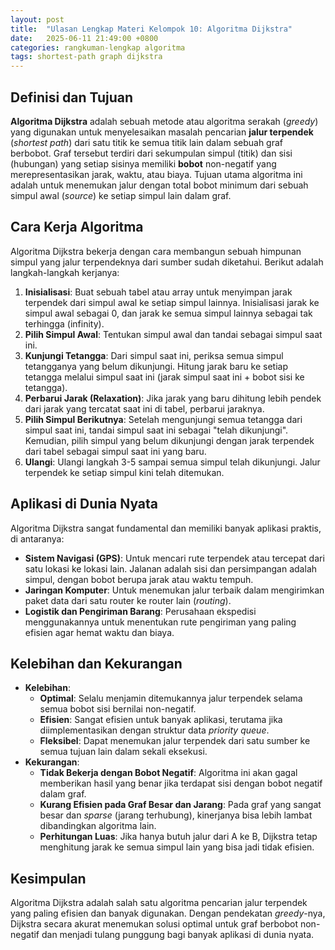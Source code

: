 ```yaml
---
layout: post
title:  "Ulasan Lengkap Materi Kelompok 10: Algoritma Dijkstra"
date:   2025-06-11 21:49:00 +0800
categories: rangkuman-lengkap algoritma
tags: shortest-path graph dijkstra
---
```


## Definisi dan Tujuan
**Algoritma Dijkstra** adalah sebuah metode atau algoritma serakah (*greedy*) yang digunakan untuk menyelesaikan masalah pencarian **jalur terpendek** (*shortest path*) dari satu titik ke semua titik lain dalam sebuah graf berbobot.  Graf tersebut terdiri dari sekumpulan simpul (titik) dan sisi (hubungan) yang setiap sisinya memiliki **bobot** non-negatif yang merepresentasikan jarak, waktu, atau biaya.  Tujuan utama algoritma ini adalah untuk menemukan jalur dengan total bobot minimum dari sebuah simpul awal (*source*) ke setiap simpul lain dalam graf. 

## Cara Kerja Algoritma
Algoritma Dijkstra bekerja dengan cara membangun sebuah himpunan simpul yang jalur terpendeknya dari sumber sudah diketahui.  Berikut adalah langkah-langkah kerjanya:
1.  **Inisialisasi**: Buat sebuah tabel atau array untuk menyimpan jarak terpendek dari simpul awal ke setiap simpul lainnya.  Inisialisasi jarak ke simpul awal sebagai 0, dan jarak ke semua simpul lainnya sebagai tak terhingga (infinity).
2.  **Pilih Simpul Awal**: Tentukan simpul awal dan tandai sebagai simpul saat ini. 
3.  **Kunjungi Tetangga**: Dari simpul saat ini, periksa semua simpul tetangganya yang belum dikunjungi. Hitung jarak baru ke setiap tetangga melalui simpul saat ini (jarak simpul saat ini + bobot sisi ke tetangga). 
4.  **Perbarui Jarak (Relaxation)**: Jika jarak yang baru dihitung lebih pendek dari jarak yang tercatat saat ini di tabel, perbarui jaraknya. 
5.  **Pilih Simpul Berikutnya**: Setelah mengunjungi semua tetangga dari simpul saat ini, tandai simpul saat ini sebagai "telah dikunjungi". Kemudian, pilih simpul yang belum dikunjungi dengan jarak terpendek dari tabel sebagai simpul saat ini yang baru. 
6.  **Ulangi**: Ulangi langkah 3-5 sampai semua simpul telah dikunjungi.  Jalur terpendek ke setiap simpul kini telah ditemukan.

## Aplikasi di Dunia Nyata
Algoritma Dijkstra sangat fundamental dan memiliki banyak aplikasi praktis, di antaranya:
* **Sistem Navigasi (GPS)**: Untuk mencari rute terpendek atau tercepat dari satu lokasi ke lokasi lain.  Jalanan adalah sisi dan persimpangan adalah simpul, dengan bobot berupa jarak atau waktu tempuh.
* **Jaringan Komputer**: Untuk menemukan jalur terbaik dalam mengirimkan paket data dari satu router ke router lain (*routing*). 
* **Logistik dan Pengiriman Barang**: Perusahaan ekspedisi menggunakannya untuk menentukan rute pengiriman yang paling efisien agar hemat waktu dan biaya. 

## Kelebihan dan Kekurangan
* **Kelebihan**:
    * **Optimal**: Selalu menjamin ditemukannya jalur terpendek selama semua bobot sisi bernilai non-negatif. 
    * **Efisien**: Sangat efisien untuk banyak aplikasi, terutama jika diimplementasikan dengan struktur data *priority queue*. 
    * **Fleksibel**: Dapat menemukan jalur terpendek dari satu sumber ke semua tujuan lain dalam sekali eksekusi. 
* **Kekurangan**:
    * **Tidak Bekerja dengan Bobot Negatif**: Algoritma ini akan gagal memberikan hasil yang benar jika terdapat sisi dengan bobot negatif dalam graf. 
    * **Kurang Efisien pada Graf Besar dan Jarang**: Pada graf yang sangat besar dan *sparse* (jarang terhubung), kinerjanya bisa lebih lambat dibandingkan algoritma lain. 
    * **Perhitungan Luas**: Jika hanya butuh jalur dari A ke B, Dijkstra tetap menghitung jarak ke semua simpul lain yang bisa jadi tidak efisien. 

## Kesimpulan
Algoritma Dijkstra adalah salah satu algoritma pencarian jalur terpendek yang paling efisien dan banyak digunakan.  Dengan pendekatan *greedy*-nya, Dijkstra secara akurat menemukan solusi optimal untuk graf berbobot non-negatif  dan menjadi tulang punggung bagi banyak aplikasi di dunia nyata.